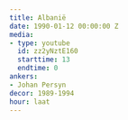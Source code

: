 ```yaml
---
title: Albanië
date: 1990-01-12 00:00:00 Z
media:
- type: youtube
  id: zz2yNztE160
  starttime: 13
  endtime: 0
ankers:
- Johan Persyn
decor: 1989-1994
hour: laat
---
```


